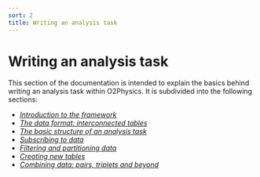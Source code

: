 ```yaml
---
sort: 2
title: Writing an analysis task
---
```


# Writing an analysis task

This section of the documentation is intended to explain the basics
behind writing an analysis task within O2Physics. It is subdivided into 
the following sections: 

- [<i class="fa fa-play-circle fa-fw"> Introduction to the framework]({{site.baseurl}}/docs/02-basics-tasks/Introduction.html)
- [<i class="fa fa-table fa-fw"> The data format: interconnected tables]({{site.baseurl}}/docs/02-basics-tasks/IntroductionTables.html)
- [<i class="fa fa-file-code-o fa-fw"> The basic structure of an analysis task]({{site.baseurl}}/docs/02-basics-tasks/BasicAnalysisTask.html)
- [<i class="fa fa-download fa-fw"> Subscribing to data]({{site.baseurl}}/docs/02-basics-tasks/SubscribingToData.html)
- [<i class="fa fa-filter fa-fw"> Filtering and partitioning data]({{site.baseurl}}/docs/02-basics-tasks/FilteringPartitioning.html)
- [<i class="fa fa-plus-circle fa-fw"> Creating new tables]({{site.baseurl}}/docs/02-basics-tasks/CreatingNewCollections.html)
- [<i class="fa fa-object-group fa-fw"> Combining data: pairs, triplets and beyond]({{site.baseurl}}/docs/02-basics-tasks/CombiningData.html)
